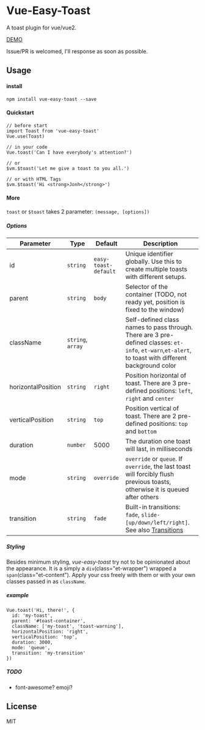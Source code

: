 # Vue-Easy-Toast

A toast plugin for vue/vue2.

[DEMO](https://noru.github.io/vue-easy-toast/example/index.html)

Issue/PR is welcomed, I'll response as soon as possible.

## Usage

#### install
`npm install vue-easy-toast --save`

#### Quickstart
```
// before start
import Toast from 'vue-easy-toast'
Vue.use(Toast)

// in your code
Vue.toast('Can I have everybody's attention?')

// or
$vm.$toast('Let me give a toast to you all.')

// or with HTML Tags
$vm.$toast('Hi <strong>Jonh</strong>')
```

#### More

`toast` or `$toast` takes 2 parameter: `(message, [options])`

##### Options

Parameter | Type |Default| Description
--------- | ---- | ------|-----------
id | `string` | `easy-toast-default` | Unique identifier globally. Use this to create multiple toasts with different setups.
parent | `string`| `body` | Selector of the container (TODO, not ready yet, position is fixed to the window)
className | `string`, `array` | | Self-defined class names to pass through. There are 3 pre-defined classes: `et-info`, `et-warn`,`et-alert`, to toast with different background color
horizontalPosition | `string` | `right` | Position horizontal of toast. There are 3 pre-defined positions: `left`, `right` and `center`
verticalPosition | `string` | `top` | Position vertical of toast. There are 2 pre-defined positions: `top` and `bottom`
duration | `number` | 5000 | The duration one toast will last, in milliseconds
mode | `string` | `override` | `override` or `queue`. If `override`, the last toast will forcibly flush previous toasts, otherwise it is queued after others
transition | `string` | `fade` | Built-in transitions: `fade`, `slide-[up/down/left/right]`. See also [Transitions](http://v1.vuejs.org/guide/transitions.html)

##### Styling

Besides minimum styling, *vue-easy-toast* try not to be opinionated about the appearance. It is a simply a `div`(class="et-wrapper") wrapped a `span`(class="et-content"). Apply your css freely with them or with your own classes passed in as `className`.  

##### example
```
Vue.toast('Hi, there!', {
  id: 'my-toast',
  parent: '#toast-container',
  className: ['my-toast', 'toast-warning'],
  horizontalPosition: 'right',
  verticalPosition: 'top',
  duration: 3000,
  mode: 'queue',
  transition: 'my-transition'
})
```

##### TODO
*  font-awesome? emoji?

## License
MIT
